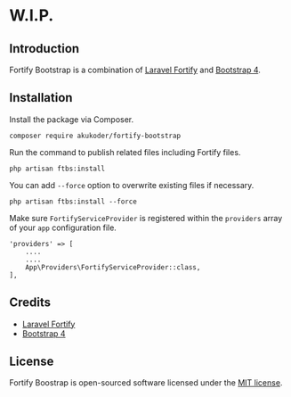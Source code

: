 # W.I.P.

## Introduction

Fortify Bootstrap is a combination of [Laravel Fortify](https://github.com/laravel/fortify) and [Bootstrap 4](https://getbootstrap.com). 

## Installation


Install the package via Composer.

```
composer require akukoder/fortify-bootstrap
```

Run the command to publish related files including Fortify files. 

```
php artisan ftbs:install
```

You can add ```--force``` option to overwrite existing files if necessary.

```
php artisan ftbs:install --force
```

Make sure ```FortifyServiceProvider``` is registered within the ```providers``` array of your ```app``` configuration file.

```
'providers' => [
    ....
    ....
    App\Providers\FortifyServiceProvider::class,
],    
```

## Credits
- [Laravel Fortify](https://github,com/laravel/fortify)
- [Bootstrap 4](https://getbootstrap.com)


## License

Fortify Boostrap is open-sourced software licensed under the [MIT license](LICENSE.md).
